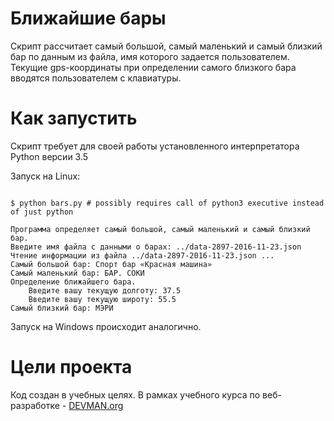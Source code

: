 # Ближайшие бары

Скрипт рассчитает самый большой, самый маленький и самый близкий бар по данным из файла, имя которого задается пользователем.  
Текущие gps-координаты при определении самого близкого бара вводятся пользователем с клавиатуры.


# Как запустить

Скрипт требует для своей работы установленного интерпретатора Python версии 3.5

Запуск на Linux:

```#!bash

$ python bars.py # possibly requires call of python3 executive instead of just python

Программа определяет самый большой, самый маленький и самый близкий бар.  
Введите имя файла с данными о барах: ../data-2897-2016-11-23.json  
Чтение информации из файла ../data-2897-2016-11-23.json ...  
Cамый большой бар: Спорт бар «Красная машина»  
Cамый маленький бар: БАР. СОКИ  
Определение ближайшего бара.  
	Введите вашу текущую долготу: 37.5  
    Введите вашу текущую широту: 55.5  
Cамый близкий бар: МЭРИ  
```


Запуск на Windows происходит аналогично.

# Цели проекта

Код создан в учебных целях. В рамках учебного курса по веб-разработке - [DEVMAN.org](https://devman.org)
